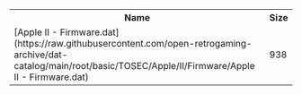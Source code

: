 <table>
<tr><th>Name</th><th>Size</th></tr>
<tr><td>[Apple II - Firmware.dat](https://raw.githubusercontent.com/open-retrogaming-archive/dat-catalog/main/root/basic/TOSEC/Apple/II/Firmware/Apple II - Firmware.dat)</td><td>938</td></tr>
</table>
